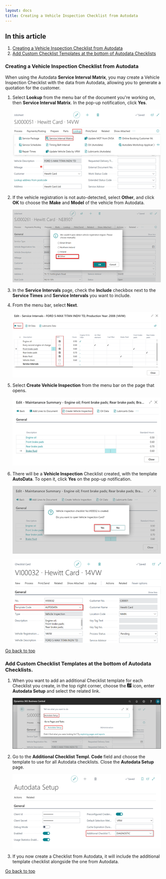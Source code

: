 ```yaml
---
layout: docs
title: Creating a Vehicle Inspection Checklist from Autodata
---
```


<a name="top"></a>

## In this article
1. [Creating a Vehicle Inspection Checklist from Autodata](#creating-a-vehicle-inspection-checklist-from-autodata)
2. [Add Custom Checklist Templates at the bottom of Autodata Checklists](#add-custom-checklist-templates-at-the-bottom-of-autodata-checklists)

### Creating a Vehicle Inspection Checklist from Autodata
When using the Autodata **Service Interval Matrix**, you may create a Vehicle Inspection Checklist with the data from Autodata, allowing you to generate a quotation for the customer.
1. Select **Lookup** from the menu bar of the document you're working on, then **Service Interval Matrix**. In the pop-up notification, click **Yes**.

   ![](media/garagehive-autodata-vehicle-inspection-checklist1.png)

2. If the vehicle registration is not auto-detected, select **Other**, and click **OK** to choose the **Make** and **Model** of the vehicle from Autodata.

   ![](media/garagehive-autodata-vehicle-inspection-checklist8.png)
   
3. In the **Service Intervals** page, check the **Include** checkbox next to the **Service Times** and **Service Intervals** you want to include. 
4. From the menu bar, select **Next**.

   ![](media/garagehive-autodata-vehicle-inspection-checklist2.png)

5. Select **Create Vehicle Inspection** from the menu bar on the page that opens.

   ![](media/garagehive-autodata-vehicle-inspection-checklist3.png)

6. There will be a **Vehicle Inspection** Checklist created, with the template **AutoData**. To open it, click **Yes** on the pop-up notification.

   ![](media/garagehive-autodata-vehicle-inspection-checklist4.png)

   ![](media/garagehive-autodata-vehicle-inspection-checklist5.png)

[Go back to top](#top)

### Add Custom Checklist Templates at the bottom of Autodata Checklists.
1. When you want to add an additional Checklist template for each Checklist you create, in the top right corner, choose the ![](media/search_icon.png) icon, enter **Autodata Setup** and select the related link.

   ![](media/garagehive-autodata-vehicle-inspection-checklist6.png)

2. Go to the **Additional Checklist Templ. Code** field and choose the template to use for all Autodata checklists. Close the **Autodata Setup** page.

   ![](media/garagehive-autodata-vehicle-inspection-checklist7.png)

3. If you now create a Checklist from Autodata, it will include the additional template checklist alongside the one from Autodata.


[Go back to top](#top)
